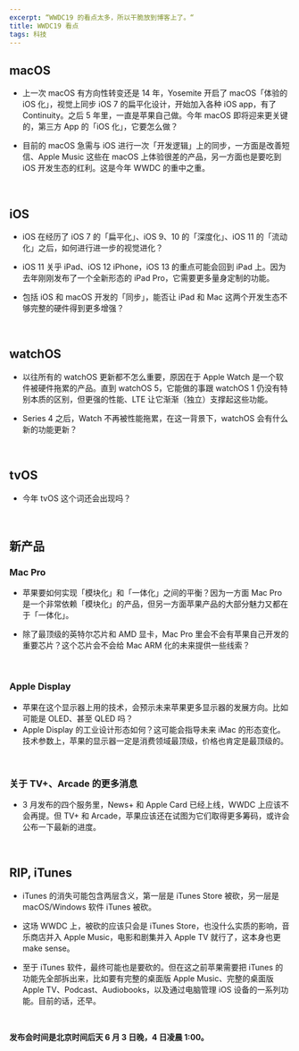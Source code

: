 ```yaml
---
excerpt: “WWDC19 的看点太多，所以干脆放到博客上了。“
title: WWDC19 看点
tags: 科技
---
```


## macOS
- 上一次 macOS 有方向性转变还是 14 年，Yosemite 开启了 macOS「体验的 iOS 化」，视觉上同步 iOS 7 的扁平化设计，开始加入各种 iOS app，有了 Continuity。之后 5 年里，一直是苹果自己做。今年 macOS 即将迎来更关键的，第三方 App 的「iOS 化」，它要怎么做？

- 目前的 macOS 急需与 iOS 进行一次「开发逻辑」上的同步，一方面是改善短信、Apple Music 这些在 macOS 上体验很差的产品，另一方面也是要吃到 iOS 开发生态的红利。这是今年 WWDC 的重中之重。

<br>

## iOS
- iOS 在经历了 iOS 7 的「扁平化」、iOS 9、10 的「深度化」、iOS 11 的「流动化」之后，如何进行进一步的视觉进化？

- iOS 11 关乎 iPad、iOS 12 iPhone，iOS 13 的重点可能会回到 iPad 上。因为去年刚刚发布了一个全新形态的 iPad Pro，它需要更多量身定制的功能。

- 包括 iOS 和 macOS 开发的「同步」，能否让 iPad 和 Mac 这两个开发生态不够完整的硬件得到更多增强？

<br>

## watchOS
- 以往所有的 watchOS 更新都不怎么重要，原因在于 Apple Watch 是一个软件被硬件拖累的产品。直到 watchOS 5，它能做的事跟 watchOS 1 仍没有特别本质的区别，但更强的性能、LTE 让它渐渐（独立）支撑起这些功能。

- Series 4 之后，Watch 不再被性能拖累，在这一背景下，watchOS 会有什么新的功能更新？

<br>

## tvOS
- 今年 tvOS 这个词还会出现吗？ 

<br>

## 新产品
### Mac Pro
 - 苹果要如何实现「模块化」和「一体化」之间的平衡？因为一方面 Mac Pro 是一个非常依赖「模块化」的产品，但另一方面苹果产品的大部分魅力又都在于「一体化」。
 
 - 除了最顶级的英特尔芯片和 AMD 显卡，Mac Pro 里会不会有苹果自己开发的重要芯片？这个芯片会不会给 Mac ARM 化的未来提供一些线索？

<br>

### Apple Display
- 苹果在这个显示器上用的技术，会预示未来苹果更多显示器的发展方向。比如可能是 OLED、甚至 QLED 吗？ 
- Apple Display 的工业设计形态如何？这可能会指导未来 iMac 的形态变化。技术参数上，苹果的显示器一定是消费领域最顶级，价格也肯定是最顶级的。

<br>

### 关于 TV+、Arcade 的更多消息
 - 3 月发布的四个服务里，News+ 和 Apple Card 已经上线，WWDC 上应该不会再提。但 TV+ 和 Arcade，苹果应该还在试图为它们取得更多筹码，或许会公布一下最新的进度。

<br>

## RIP, iTunes 
- iTunes 的消失可能包含两层含义，第一层是 iTunes Store 被砍，另一层是 macOS/Windows 软件 iTunes 被砍。

- 这场 WWDC 上，被砍的应该只会是 iTunes Store，也没什么实质的影响，音乐商店并入 Apple Music，电影和剧集并入 Apple TV 就行了，这本身也更 make sense。

- 至于 iTunes 软件，最终可能也是要砍的。但在这之前苹果需要把 iTunes 的功能先全部拆出来，比如要有完整的桌面版 Apple Music、完整的桌面版 Apple TV、Podcast、Audiobooks，以及通过电脑管理 iOS 设备的一系列功能。目前的话，还早。

<br>

**发布会时间是北京时间后天 6 月 3 日晚，4 日凌晨 1:00。**
